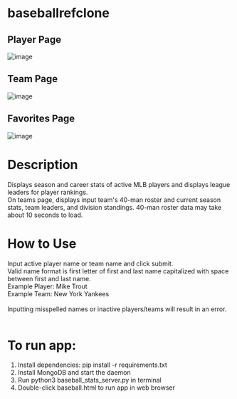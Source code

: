 # baseballrefclone
## Player Page <br />
![image](https://github.com/justintran12/baseballrefclone/assets/48570497/63d2e573-e6a2-46b2-b1fc-066aacf6e3b5) <br />
## Team Page <br />
![image](https://github.com/justintran12/baseballrefclone/assets/48570497/ae4a3195-a381-4172-b91b-b4ae545f90d4) <br />
## Favorites Page <br />
![image](https://github.com/justintran12/baseballrefclone/assets/48570497/b61a8c98-6a70-433d-8a78-1ae68fb6814a)



# Description 
Displays season and career stats of active MLB players and displays league leaders for player rankings. <br />
On teams page, displays input team's 40-man roster and current season stats, team leaders, and division standings. 40-man roster data may take about 10 seconds to load. <br />

# How to Use
Input active player name or team name and click submit. <br />
Valid name format is first letter of first and last name capitalized with space between first and last name. <br />
Example Player: Mike Trout <br />
Example Team: New York Yankees <br />
<br />
Inputting misspelled names or inactive players/teams will result in an error. <br />
<br />

# To run app: <br />
1. Install dependencies: pip install -r requirements.txt <br />
2. Install MongoDB and start the daemon <br />
3. Run python3 baseball_stats_server.py in terminal <br />
4. Double-click baseball.html to run app in web browser <br />
